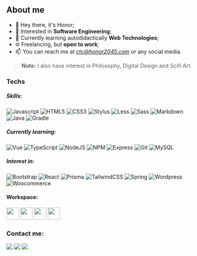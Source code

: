 ## About me

- 👋 Hey there, it's Honor;
- 👀 Interested in **Software Engineering**;
- 🌱 Currently learning autodidactically **Web Technologies**;
- 🌐 Freelancing, but **open to work**;
- 📫 You can reach me at *ctc@honor2045.com* or any social media.

> **Note:** I also have interest in Philosophy, Digital Design and Scifi Art.

### Techs

##### Skills:

![Javascript](https://img.shields.io/badge/-Javascript-gray?style=flat&logo=javascript)
![HTML5](https://img.shields.io/badge/-HTML5-blue?style=flat&logo=html5&logoColor=white)
![CSS3](https://img.shields.io/badge/-CSS3-orange?style=flat&logo=css3) ![Stylus](https://img.shields.io/badge/-Stylus-orange?style=flat&logo=stylus) ![Less](https://img.shields.io/badge/-Less-blue?style=flat&logo=less) ![Sass](https://img.shields.io/badge/-Sass-gray?style=flat&logo=sass) ![Markdown](https://img.shields.io/badge/-Markdown-gray?style=flat&logo=markdown) ![Java](https://img.shields.io/badge/-java-red?style=flat&logo=java) ![Gradle](https://img.shields.io/badge/-Gradle-blue?style=flat&logo=gradle)

##### Currently learning:

![Vue](https://img.shields.io/badge/-Vue-gray?style=flat&logo=vue.js) ![TypeScript](https://img.shields.io/badge/-TypeScript-gray?style=flat&logo=typescript) ![NodeJS](https://img.shields.io/badge/-NodeJS-gray?style=flat&logo=node.js) ![NPM](https://img.shields.io/badge/-NPM-gray?style=flat&logo=npm) ![Express](https://img.shields.io/badge/-Express-gray?style=flat&logo=express)
![Git](https://img.shields.io/badge/-Git-gray?style=flat&logo=git) ![MySQL](https://img.shields.io/badge/-MySQL-gray?style=flat&logo=mysql)

##### Interest in:

![Bootstrap](https://img.shields.io/badge/-Bootstrap-gray?style=flat&logo=bootstrap) ![React](https://img.shields.io/badge/-React-gray?style=flat&logo=react) ![Prisma](https://img.shields.io/badge/-Prisma-gray?style=flat&logo=prisma) ![TailwindCSS](https://img.shields.io/badge/-TailwindCSS-gray?style=flat&logo=tailwindcss) ![Spring](https://img.shields.io/badge/-Spring-gray?style=flat&logo=tailwindcss) ![Wordpress](https://img.shields.io/badge/-Wordpress-gray?style=flat&logo=wordpress) ![Woocommerce](https://img.shields.io/badge/-Woocommerce-gray?style=flat&logo=woocommerce)

#### Workspace:

<img src="https://cdn.jsdelivr.net/gh/devicons/devicon/icons/vscode/vscode-original.svg" width="32" height="32"/> <img src="https://cdn.jsdelivr.net/gh/devicons/devicon/icons/chrome/chrome-plain.svg" width="32" height="32"/> <img src="https://cdn.jsdelivr.net/gh/devicons/devicon/icons/ubuntu/ubuntu-plain.svg" width="32" height="32"/> <img src="https://cdn.jsdelivr.net/gh/devicons/devicon/icons/android/android-plain.svg" width="32" height="32"/>

### Contact me:

<div>
  <a href="https://www.twitter.com/honor2045" target="_blank"><img src="https://img.shields.io/badge/Twitter-222222?style=for-the-badge&logo=twitch&logoColor=white" target="_blank"></a>
  <a href="https://instagram.com/honor2045" target="_blank"><img src="https://img.shields.io/badge/-Instagram-%23222222?style=for-the-badge&logo=instagram&logoColor=white" target="_blank"></a>
  <a href = "mailto:contact@honor2045.com"><img src="https://img.shields.io/badge/Gmail-222222?style=for-the-badge&logo=gmail&logoColor=white" target="_blank"></a>
</div>
